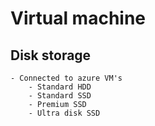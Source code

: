 # Virtual machine
## Disk storage
    - Connected to azure VM's
        - Standard HDD
        - Standard SSD
        - Premium SSD
        - Ultra disk SSD


